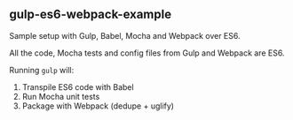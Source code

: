 ## gulp-es6-webpack-example

Sample setup with Gulp, Babel, Mocha and Webpack over ES6.

All the code, Mocha tests and config files from Gulp and Webpack are ES6.

Running ```gulp``` will:

1. Transpile ES6 code with Babel
2. Run Mocha unit tests
3. Package with Webpack (dedupe + uglify)

